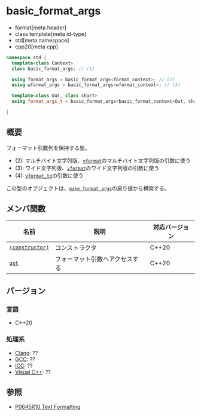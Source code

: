 # basic_format_args
* format[meta header]
* class template[meta id-type]
* std[meta namespace]
* cpp20[meta cpp]

```cpp
namespace std {
  template<class Context>
  class basic_format_args; // (1)

  using format_args = basic_format_args<format_context>; // (2)
  using wformat_args = basic_format_args<wformat_context>; // (3)

  template<class Out, class charT>
  using format_args_t = basic_format_args<basic_format_context<Out, charT>>; // (4)

}
```

## 概要
フォーマット引数列を保持する型。

* (2): マルチバイト文字列版、[`vformat`](vformat.md)のマルチバイト文字列版の引数に使う
* (3): ワイド文字列版、[`vformat`](vformat.md)のワイド文字列版の引数に使う
* (4): [`vformat_to`](vformat_to.md)の引数に使う

この型のオブジェクトは、[`make_format_args`](make_format_args.md)の戻り値から構築する。

## メンバ関数

| 名前                                                   | 説明                              | 対応バージョン |
|--------------------------------------------------------|-----------------------------------|----------------|
| [`(constructor)`](basic_format_args/op_constructor.md) | コンストラクタ                    | C++20          |
| [`get`](basic_format_args/get.md)                      | フォーマット引数へアクセスする    | C++20          |

## バージョン
### 言語
- C++20

### 処理系
- [Clang](/implementation.md#clang): ??
- [GCC](/implementation.md#gcc): ??
- [ICC](/implementation.md#icc): ??
- [Visual C++](/implementation.md#visual_cpp): ??

## 参照

* [P0645R10 Text Formatting](http://www.open-std.org/jtc1/sc22/wg21/docs/papers/2019/p0645r10.html)
